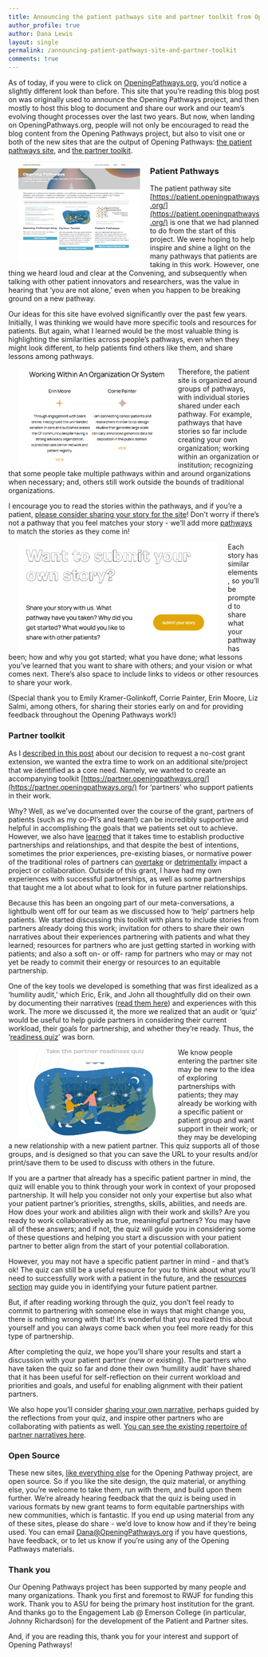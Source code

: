 ```yaml
---
title: Announcing the patient pathways site and partner toolkit from Opening Pathways
author_profile: true
author: Dana Lewis
layout: single
permalink: /announcing-patient-pathways-site-and-partner-toolkit
comments: true
---
```


As of today, if you were to click on [OpeningPathways.org](http://OpeningPathways.org), you’d notice a slightly different look than before. This site that you’re reading this blog post on was originally used to announce the Opening Pathways project, and then mostly to host this blog to document and share our work and our team’s evolving thought processes over the last two years. But now, when landing on OpeningPathways.org, people will not only be encouraged to read the blog content from the Opening Pathways project, but also to visit one or both of the new sites that are the output of Opening Pathways: [the patient pathways site](https://patient.openingpathways.org/), and [the partner toolkit](https://partner.openingpathways.org/).

<img src="/assets/img/Screenshot_OpeningPathways_homepage.png" width="244" height="200" align="left" hspace="20" alt="screenshot of the new OpeningPathways homepage">

### Patient Pathways

The patient pathway site [https://patient.openingpathways.org/](https://patient.openingpathways.org/) is one that we had planned to do from the start of this project. We were hoping to help inspire and shine a light on the many pathways that patients are taking in this work. However, one thing we heard loud and clear at the Convening, and subsequently when talking with other patient innovators and researchers, was the value in hearing that ‘you are not alone,’ even when you happen to be breaking ground on a new pathway. 

Our ideas for this site have evolved significantly over the past few years. Initially, I was thinking we would have more specific tools and resources for patients. But again, what I learned would be the most valuable thing is highlighting the similarities across people’s pathways, even when they might look different, to help patients find others like them, and share lessons among pathways.

<img src="/assets/img/example_patient_pathways.png"  width="300" height="200" align="left" hspace="20" alt="example of some of the patient pathways being shared">

Therefore, the patient site is organized around groups of pathways, with individual stories shared under each pathway. For example, pathways that have stories so far include creating your own organization; working within an organization or institution; recognizing that some people take multiple pathways within and around organizations when necessary; and, others still work outside the bounds of traditional organizations. 

I encourage you to read the stories within the pathways, and if you’re a patient, [please consider sharing your story for the site](https://patient.openingpathways.org/submit)! Don’t worry if there’s not a pathway that you feel matches your story - we’ll add more [pathways](https://patient.openingpathways.org/pathways) to match the stories as they come in! 

<img src="/assets/img/submit_story.png" width="400" height="220" align="left" hspace="20" alt="submit your patient story">

Each story has similar elements, so you’ll be prompted to share what your pathway has been; how and why you got started; what you have done; what lessons you’ve learned that you want to share with others; and your vision or what comes next. There’s also space to include links to videos or other resources to share your work. 

(Special thank you to Emily Kramer-Golinkoff, Corrie Painter, Erin Moore, Liz Salmi, among others, for sharing their stories early on and for providing feedback throughout the Opening Pathways work!)

### Partner toolkit

As I [described in this post](http://openingpathways.org/grant-calendar-extension) about our decision to request a no-cost grant extension, we wanted the extra time to work on an additional site/project that we identified as a core need. Namely, we wanted to create an accompanying toolkit [https://partner.openingpathways.org/](https://partner.openingpathways.org/) for ‘partners’ who support patients in their work. 

Why? Well, as we’ve documented over the course of the grant, partners of patients (such as my co-PI’s and team!) can be incredibly supportive and helpful in accomplishing the goals that we patients set out to achieve. However, we also have [learned](http://openingpathways.org/partner-narratives) that it takes time to establish productive partnerships and relationships, and that despite the best of intentions, sometimes the prior experiences, pre-existing biases, or normative power of the traditional roles of partners can [overtake](http://openingpathways.org/bearing-witness) or [detrimentally](http://openingpathways.org/honoring-agency) impact a project or collaboration. Outside of this grant, I have had my own experiences with successful partnerships, as well as some partnerships that taught me a lot about what to look for in future partner relationships. 

Because this has been an ongoing part of our meta-conversations, a lightbulb went off for our team as we discussed how to ‘help’ partners help patients. We started discussing this toolkit with plans to include stories from partners already doing this work; invitation for others to share their own narratives about their experiences partnering with patients and what they learned; resources for partners who are just getting started in working with patients; and also a soft on- or off- ramp for partners who may or may not yet be ready to commit their energy or resources to an equitable partnership.

One of the key tools we developed is something that was first idealized as a ‘humility audit,’ which Eric, Erik, and John all thoughtfully did on their own by documenting their narratives ([read them here](http://openingpathways.org/partner-narratives)) and experiences with this work. The more we discussed it, the more we realized that an audit or ‘quiz’ would be useful to help guide partners in considering their current workload, their goals for partnership, and whether they’re ready. Thus, the ‘[readiness quiz](https://partner.openingpathways.org/quiz)’ was born. 

<img src="/assets/img/readiness_quiz.png"  width="300" height="180" align="left" hspace="20" alt="image for the readiness quiz">

We know people entering the partner site may be new to the idea of exploring partnerships with patients; they may already be working with a specific patient or patient group and want support in their work; or they may be developing a new relationship with a new patient partner. This quiz supports all of those groups, and is designed so that you can save the URL to your results and/or print/save them to be used to discuss with others in the future.

If you are a partner that already has a specific patient partner in mind, the quiz will enable you to think through your work in context of your proposed partnership. It will help you consider not only your expertise but also what your patient partner’s priorities, strengths, skills, abilities, and needs are. How does your work and abilities align with their work and skills? Are you ready to work collaboratively as true, meaningful partners? You may have all of these answers; and if not, the quiz will guide you in considering some of these questions and helping you start a discussion with your patient partner to better align from the start of your potential collaboration.

However, you may not have a specific patient partner in mind - and that’s ok! The quiz can still be a useful resource for you to think about what you’ll need to successfully work with a patient in the future, and the [resources section](https://partner.openingpathways.org/resources) may guide you in identifying your future patient partner. 

But, if after reading working through the quiz, you don’t feel ready to commit to partnering with someone else in ways that might change you, there is nothing wrong with that! It’s wonderful that you realized this about yourself and you can always come back when you feel more ready for this type of partnership.

After completing the quiz, we hope you’ll share your results and start a discussion with your patient partner (new or existing). The partners who have taken the quiz so far and done their own ‘humility audit’ have shared that it has been useful for self-reflection on their current workload and priorities and goals, and useful for enabling alignment with their patient partners. 

We also hope you’ll consider [sharing your own narrative](https://partner.openingpathways.org/submit), perhaps guided by the reflections from your quiz, and inspire other partners who are collaborating with patients as well. [You can see the existing repertoire of partner narratives here](https://partner.openingpathways.org/narratives).

### Open Source

These new sites, [like everything else](http://openingpathways.org/everything-is-open-source) for the Opening Pathway project, are open source. So if you like the site design, the quiz material, or anything else, you’re welcome to take them, run with them, and build upon them further. We’re already hearing feedback that the quiz is being used in various formats by new grant teams to form equitable partnerships with new communities, which is fantastic. If you end up using material from any of these sites, please do share - we’d love to know how and if they’re being used. You can email Dana@OpeningPathways.org if you have questions, have feedback, or to let us know if you’re using any of the Opening Pathways materials. 

### Thank you

Our Opening Pathways project has been supported by many people and many organizations. Thank you first and foremost to RWJF for funding this work. Thank you to ASU for being the primary host institution for the grant. And thanks go to the Engagement Lab @ Emerson College (in particular, Johnny Richardson) for the development of the Patient and Partner sites.

And, if you are reading this, thank you for your interest and support of Opening Pathways!
